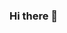 ### Hi there 👋
<!--
**TulioSergio/TulioSergio** is a ✨ _special_ ✨ repository because its `README.md` (this file) appears on your GitHub profile.
Sou Túlio Sergio, tenho 22 anos sou Aluno do curso de Analise e Desenvolvimento de Sistemas no IFPB-Campus Cajazeiras.
- 🔭 Ainda não trabalho em nenhuma aréa da TI.
- 🌱 Estou aprendendo a mexer com Redes de Internet além de trabalhar com repostiorios colaborativos em GIT.
